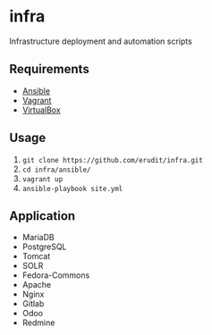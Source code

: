 # infra
Infrastructure deployment and automation scripts

## Requirements

* [Ansible](http://www.ansible.com/)
* [Vagrant](https://www.vagrantup.com/)
* [VirtualBox](https://www.virtualbox.org/)

## Usage

1. `git clone https://github.com/erudit/infra.git`
2. `cd infra/ansible/`
3. `vagrant up`
4. `ansible-playbook site.yml`

## Application

- MariaDB
- PostgreSQL
- Tomcat
- SOLR
- Fedora-Commons
- Apache
- Nginx
- Gitlab
- Odoo
- Redmine

